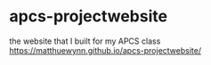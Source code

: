 # apcs-projectwebsite
the website that I built for my APCS class
https://matthuewynn.github.io/apcs-projectwebsite/
